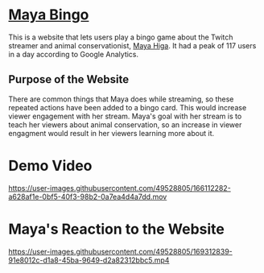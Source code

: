 # [Maya Bingo](https://mayahigabingo.com)
This is a website that lets users play a bingo game about the Twitch streamer and animal conservationist, [Maya Higa](https://twitch.tv/maya). It had a peak of 117 users in a day according to Google Analytics.
## Purpose of the Website
There are common things that Maya does while streaming, so these repeated actions have been added to a bingo card. This would increase viewer engagement with her stream. Maya's goal with her stream is to teach her viewers about animal conservation, so an increase in viewer engagment would result in her viewers learning more about it.
# Demo Video
https://user-images.githubusercontent.com/49528805/166112282-a628af1e-0bf5-40f3-98b2-0a7ea4d4a7dd.mov
# Maya's Reaction to the Website
https://user-images.githubusercontent.com/49528805/169312839-91e8012c-d1a8-45ba-9649-d2a82312bbc5.mp4

